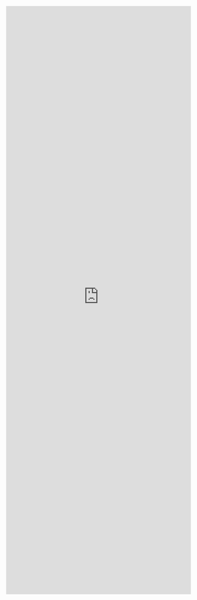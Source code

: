 <iframe 
    title='DetailsList Variable Row Heights Example'
    src='https://fabricweb.z5.web.core.windows.net/pr-deploy-site/refs/pull/9333/merge/fabric-website-resources/dist/index.html#/examples/detailslist/variablerowheights?docsExample=true'
    frameborder='no'
    height='1600'
    style='width: 100%;'
>